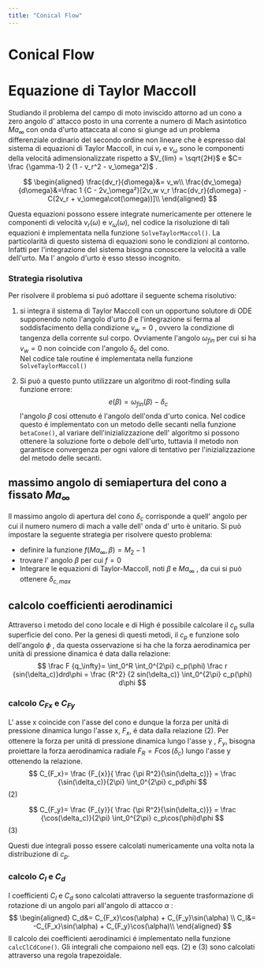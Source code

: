 ```yaml
---
title: "Conical Flow"
---
```

# Conical Flow

# Equazione di Taylor Maccoll

Studiando il problema del campo di moto inviscido attorno ad un cono a zero angolo
d' attacco posto in una corrente a numero di Mach asintotico $Ma_{\infty}$
con onda d'urto attaccata al cono si giunge ad un problema differenziale ordinario 
del secondo ordine non lineare che è espresso dal  sistema di equazioni
di Taylor Maccoll, in cui $v_r$ e $v_\omega$ sono le componenti 
della velocitá adimensionalizzate rispetto a $V_{lim} = \sqrt{2H}$ e 
$C= \frac {\gamma-1} 2 (1 - v_r^2 - v_\omega^2)$ .

$$
\begin{aligned}
\frac{dv_r}{d\omega}&= v_w\\
\frac{dv_\omega}{d\omega}&=\frac 1 {C - 2v_\omega²}[2v_w v_r \frac{dv_r}{d\omega} -C(2v_r + v_\omega\cot(\omega))]\\
\end{aligned}
$$

Questa equazioni possono essere integrate numericamente per ottenere le componenti
di velocità $v_r (\omega)$ e $v_\omega (\omega)$, nel codice la risoluzione 
di tali equazioni è implementata nella funzione `SolveTaylorMaccol()`. 
La particolarità di questo sistema di equazioni sono le condizioni al contorno. 
Infatti per l'integrazione del sistema bisogna conoscere la velocità 
a valle dell'urto. Ma l' angolo d'urto è esso stesso incognito.

### Strategia risolutiva

Per risolvere il problema si puó adottare il seguente schema risolutivo:

1) si integra il sistema di Taylor Maccoll con un opportuno solutore di ODE 
   supponendo noto l'angolo d'urto $\beta$ e l'integrazione si ferma al 
   soddisfacimento della condizione $v_w=0$ , ovvero la condizione di tangenza 
   della corrente sul corpo. Ovviamente l'angolo $\omega_{fin}$ per cui si ha  
   $v_w=0$ non coincide con l'angolo $\delta_c$ del cono.  
   Nel codice tale routine é implementata nella funzione `SolveTaylorMaccol()`

2) Si può a questo punto utilizzare un algoritmo di root-finding sulla funzione errore:
   $$
   e(\beta)= \omega_{fin}(\beta)-\delta_c
   $$
   l'angolo $\beta$ cosí ottenuto é l'angolo dell'onda d'urto conica.
   Nel codice questo é implementato con un metodo delle secanti nella 
   funzione `betaCone()`, al variare dell'inizializzazione dell' algoritmo 
   si possono ottenere la soluzione forte o debole dell'urto, tuttavia 
   il metodo non garantisce convergenza per ogni valore di tentativo per 
   l'inizializzazione del metodo delle secanti.

## massimo angolo di semiapertura del cono a fissato $Ma_\infty$

Il massimo angolo di apertura del cono $\delta_c$ corrisponde a quell' angolo 
per cui il numero numero di mach a valle dell' onda d' urto è unitario. 
Si può impostare la seguente strategia per risolvere questo problema:

- definire la funzione $f(Ma_\infty , \beta) = M_2 -1$
- trovare l' angolo $\beta$ per cui $f=0$ 
- Integrare le equazioni di Taylor-Maccoll, noti $\beta$ e $Ma_\infty$ , 
da cui si può ottenere $\delta_{c,max}$

## calcolo coefficienti aerodinamici

Attraverso i metodo del cono locale e di High é possibile calcolare il $c_p$ sulla
superficie del cono. Per la genesi di questi metodi, il $c_p$ e funzione solo 
dell'angolo $\phi$ , da questa osservazione si ha che la forza aerodinamica 
per unità di pressione dinamica é data dalla relazione:
$$
\frac F {q_\infty}= \int_0^R \int_0^{2\pi}  c_p(\phi) \frac r {sin(\delta_c)}drd\phi = \frac {R^2} {2 sin(\delta_c)} \int_0^{2\pi} c_p(\phi) d\phi
$$

### calcolo $C_{Fx}$ e ${C_{Fy}}$

L' asse x coincide con l'asse del cono e dunque la forza per unitá di pressione 
dinamica lungo l'asse x,  $F_x$,  é data dalla relazione (2).
Per ottenere la forza per unitá di pressione dinamica lungo l'asse y , $F_y$, bisogna
proiettare la forza aerodinamica radiale $F_R = F\cos(\delta_c)$ lungo 
l'asse y ottenendo la relazione.
$$
C_{F_x}= \frac {F_{x}}{ \frac {\pi R^2}{\sin(\delta_c)}} = 
\frac {\sin(\delta_c)}{2\pi} \int_0^{2\pi} c_pd\phi
$$ (2)

$$
C_{F_y}= \frac {F_{y}}{ \frac {\pi R^2}{\sin(\delta_c)}} = 
\frac {\cos(\delta_c)}{2\pi} \int_0^{2\pi} c_p\cos(\phi)d\phi
$$ (3)

Questi due integrali posso essere calcolati numericamente una volta nota la 
distribuzione di $c_p$.

### calcolo $C_l$ e $C_d$

I coefficienti $C_l$ e $C_d$ sono calcolati attraverso la seguente trasformazione 
di rotazione di un angolo  pari all'angolo di attacco $\alpha$ :
$$
\begin{aligned}
C_d&= C_{F_x}\cos(\alpha) + C_{F_y}\sin(\alpha) \\
C_l&= -C_{F_x}\sin(\alpha) + C_{F_y}\cos(\alpha)\\
\end{aligned}
$$
Il calcolo dei coefficienti aerodinamici é implementato nella funzione `calcClCdCone()`. 
Gli integrali che compaiono nell eqs. (2) e (3) sono calcolati attraverso 
una regola trapezoidale.
